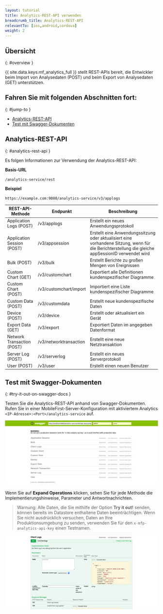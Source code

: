 ```yaml
---
layout: tutorial
title: Analytics-REST-API verwenden
breadcrumb_title: Analytics-REST-API
relevantTo: [ios,android,cordova]
weight: 2
---
```

<!-- NLS_CHARSET=UTF-8 -->
## Übersicht
{: #overview }

{{ site.data.keys.mf_analytics_full }} stellt REST-APIs bereit, die Entwickler beim Import von Analysedaten (POST) und beim Export von Analysedaten (GET) unterstützen. 

## Fahren Sie mit folgenden Abschnitten fort: 
{: #jump-to }

* [Analytics-REST-API](#analytics-rest-api)
* [Test mit Swagger-Dokumenten](#try-it-out-on-swagger-docs)

## Analytics-REST-API
{: #analytics-rest-api }

Es folgen Informationen zur Verwendung der Analytics-REST-API:

**Basis-URL**

`/analytics-service/rest`

**Beispiel**

`https://example.com:9080/analytics-service/v3/applogs`


REST-API-Methode | Endpunkt | Beschreibung
--- | --- | ---
Application Logs (POST) | /v3/applogs | Erstellt ein neues Anwendungsprotokoll
Application Session (POST) | /v3/appsession | Erstellt eine Anwendungssitzung oder aktualisiert eine vorhandene Sitzung, wenn für die Berichterstellung die gleiche appSessionID verwendet wird
Bulk (POST) | /v3/bulk | Erstellt Berichte zu großen Mengen von Ereignissen
Custom Chart (GET)| /v3/customchart | Exportiert alle Definitionen kundenspezifischer Diagramme
Custom Chart (POST) | /v3/customchart/import | Importiert eine Liste kundenspezifischer Diagramme
Custom Data (POST) | /v3/customdata | Erstellt neue kundenspezifische Daten
Device (POST) | /v3/device | Erstellt oder aktualisiert ein Gerät
Export Data (GET) | /v3/export | Exportiert Daten im angegeben Datenformat
Network Transaction (POST) | /v3/networktransaction |  Erstellt eine neue Netztransaktion
Server Log (POST) | /v3/serverlog | Erstellt ein neues Serverprotokoll
User (POST) | /v3/user | Erstellt einen neuen Benutzer

## Test mit Swagger-Dokumenten
{: #try-it-out-on-swagger-docs }

Testen Sie die Analytics-REST-API anhand von Swagger-Dokumenten.   
Rufen Sie in einer MobileFirst-Server-Konfiguration mit aktiviertem Analytics `<IP-Adresse>:<Port>/analytics-service` auf.

![MobileFirst-Analytics-Benutzerschnittstelle für Swagger-Dokumente](analytics-swagger.png)

Wenn Sie auf **Expand Operations** klicken, sehen Sie für jede Methode die Implementierungshinweise, Parameter und Antwortnachrichten. 

> Warnung: Alle Daten, die Sie mithilfe der Option **Try it out!** senden, können bereits im Datastore enthaltene Daten beeinträchtigen. Wenn Sie nicht ausdrücklich versuchen, Daten an Ihre Produktionsumgebung
zu senden, verwenden Sie für den `x-mfp-analytics-api-key` einen Testnamen.

![Swagger-Dokumente testen](test-swagger.png)
